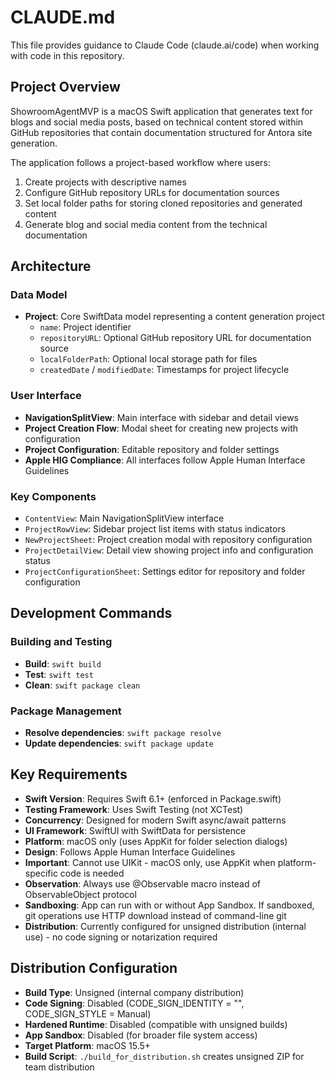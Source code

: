 # CLAUDE.md

This file provides guidance to Claude Code (claude.ai/code) when working with code in this repository.

## Project Overview

ShowroomAgentMVP is a macOS Swift application that generates text for blogs and social media posts, based on technical content stored within GitHub repositories that contain documentation structured for Antora site generation.

The application follows a project-based workflow where users:
1. Create projects with descriptive names
2. Configure GitHub repository URLs for documentation sources
3. Set local folder paths for storing cloned repositories and generated content
4. Generate blog and social media content from the technical documentation

## Architecture

### Data Model
- **Project**: Core SwiftData model representing a content generation project
  - `name`: Project identifier
  - `repositoryURL`: Optional GitHub repository URL for documentation source
  - `localFolderPath`: Optional local storage path for files
  - `createdDate` / `modifiedDate`: Timestamps for project lifecycle

### User Interface
- **NavigationSplitView**: Main interface with sidebar and detail views
- **Project Creation Flow**: Modal sheet for creating new projects with configuration
- **Project Configuration**: Editable repository and folder settings
- **Apple HIG Compliance**: All interfaces follow Apple Human Interface Guidelines

### Key Components
- `ContentView`: Main NavigationSplitView interface
- `ProjectRowView`: Sidebar project list items with status indicators
- `NewProjectSheet`: Project creation modal with repository configuration
- `ProjectDetailView`: Detail view showing project info and configuration status
- `ProjectConfigurationSheet`: Settings editor for repository and folder configuration

## Development Commands

### Building and Testing
- **Build**: `swift build`
- **Test**: `swift test` 
- **Clean**: `swift package clean`

### Package Management
- **Resolve dependencies**: `swift package resolve`
- **Update dependencies**: `swift package update`

## Key Requirements

- **Swift Version**: Requires Swift 6.1+ (enforced in Package.swift)
- **Testing Framework**: Uses Swift Testing (not XCTest)
- **Concurrency**: Designed for modern Swift async/await patterns
- **UI Framework**: SwiftUI with SwiftData for persistence
- **Platform**: macOS only (uses AppKit for folder selection dialogs)
- **Design**: Follows Apple Human Interface Guidelines
- **Important**: Cannot use UIKit - macOS only, use AppKit when platform-specific code is needed
- **Observation**: Always use @Observable macro instead of ObservableObject protocol
- **Sandboxing**: App can run with or without App Sandbox. If sandboxed, git operations use HTTP download instead of command-line git
- **Distribution**: Currently configured for unsigned distribution (internal use) - no code signing or notarization required

## Distribution Configuration

- **Build Type**: Unsigned (internal company distribution)
- **Code Signing**: Disabled (CODE_SIGN_IDENTITY = "", CODE_SIGN_STYLE = Manual)
- **Hardened Runtime**: Disabled (compatible with unsigned builds)
- **App Sandbox**: Disabled (for broader file system access)
- **Target Platform**: macOS 15.5+
- **Build Script**: `./build_for_distribution.sh` creates unsigned ZIP for team distribution
